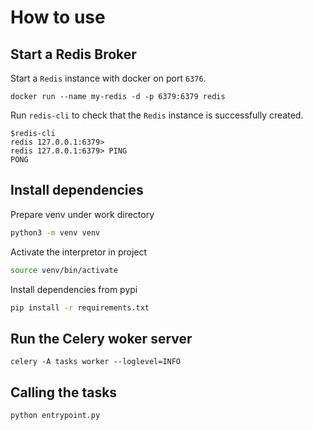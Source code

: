 # How to use

## Start a Redis Broker
Start a `Redis` instance with docker on port `6376`.
```
docker run --name my-redis -d -p 6379:6379 redis 
```

Run `redis-cli` to check that the `Redis` instance is successfully created.
```
$redis-cli 
redis 127.0.0.1:6379> 
redis 127.0.0.1:6379> PING  
PONG
```

## Install dependencies

Prepare venv under work directory
```bash
python3 -m venv venv
```

Activate the interpretor in project
```bash 
source venv/bin/activate
```

Install dependencies from pypi
```bash 
pip install -r requirements.txt
```

## Run the Celery woker server

```
celery -A tasks worker --loglevel=INFO
```

## Calling the tasks
```
python entrypoint.py
```

